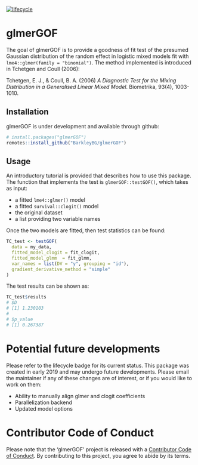 
<!-- README.md is generated from README.Rmd. Please edit that file -->

[![lifecycle](https://img.shields.io/badge/lifecycle-stable-green.svg)](https://www.tidyverse.org/lifecycle/#stable)

# glmerGOF

The goal of glmerGOF is to provide a goodness of fit test of the
presumed Gaussian distribution of the random effect in logistic mixed
models fit with `lme4::glmer(family = "binomial")`. The method
implemented is introduced in Tchetgen and Coull (2006):

Tchetgen, E. J., & Coull, B. A. (2006) *A Diagnostic Test for the Mixing
Distribution in a Generalised Linear Mixed Model*. Biometrika, 93(4),
1003-1010. 

## Installation

glmerGOF is under development and available through github:

``` r
# install.packages("glmerGOF")
remotes::install_github("BarkleyBG/glmerGOF")
```

## Usage

An introductory tutorial is provided that describes how to use this
package. The function that implements the test is `glmerGOF::testGOF()`,
which takes as input:

  - a fitted `lme4::glmer()` model
  - a fitted `survival::clogit()` model
  - the original dataset
  - a list providing two variable names

Once the two models are fitted, then test statistics can be found:

``` r
TC_test <- testGOF(
  data = my_data,
  fitted_model_clogit = fit_clogit,
  fitted_model_glmm  = fit_glmm,
  var_names = list(DV = "y", grouping = "id"), 
  gradient_derivative_method = "simple"
)
```

The test results can be shown as:

``` r
TC_test$results
# $D
# [1] 1.230103
# 
# $p_value
# [1] 0.267387
```

# Potential future developments

Please refer to the lifecycle badge for its current status. This package
was created in early 2019 and may undergo future developments. Please
email the maintainer if any of these changes are of interest, or if you
would like to work on them:

  - Ability to manually align glmer and clogit coefficients
  - Parallelization backend
  - Updated model options

# Contributor Code of Conduct

Please note that the ‘glmerGOF’ project is released with a [Contributor
Code of Conduct](CODE_OF_CONDUCT.md). By contributing to this project,
you agree to abide by its terms.
